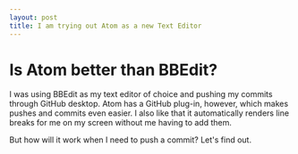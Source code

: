 ```yaml
---
layout: post
title: I am trying out Atom as a new Text Editor
---
```


# Is Atom better than BBEdit?

I was using BBEdit as my text editor of choice and pushing my commits through GitHub desktop. Atom has a GitHub plug-in, however, which makes pushes and commits even easier. I also like that it automatically renders line breaks for me on my screen without me having to add them.

But how will it work when I need to push a commit? Let's find out.
